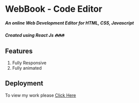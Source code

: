 # WebBook - Code Editor
##### An online Web Development Editor for HTML, CSS, Javascript
##### Created using React Js 🔥🔥🔥
## Features
1. Fully Responsive
2. Fully animated

## Deployment

To view my work please [Click Here](64d7bad3f606f91ea3fbc40f--shiny-tartufo-922b70.netlify.app/)

